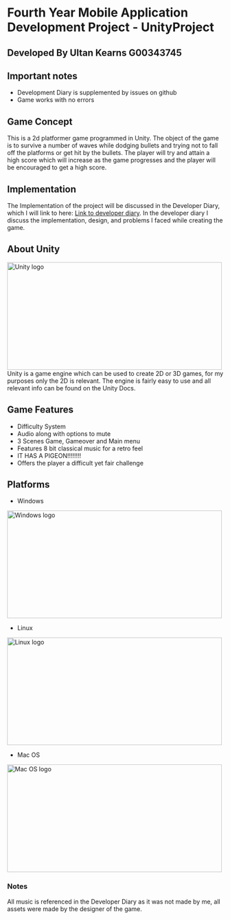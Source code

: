 # Fourth Year Mobile Application Development Project - UnityProject
## Developed By Ultan Kearns G00343745

## Important notes
 + Development Diary is supplemented by issues on github
 + Game works with no errors 

## Game Concept
This is a 2d platformer game programmed in Unity. The object of the game is to survive a number of waves while dodging bullets and trying not to fall off the platforms or get hit by the bullets. The player will try and attain a high score which will increase as the game progresses and the player will be encouraged to get a high score.

## Implementation
The Implementation of the project will be discussed in the Developer Diary, which I will link to here: <a href ="https://github.com/Ultan-Kearns/MAD3UnityProject/tree/master/DeveloperDiary">Link to developer diary</a>.  In the developer diary I discuss the implementation, design, and problems I faced while creating the game. 

## About Unity
<img src="https://external-content.duckduckgo.com/iu/?u=http%3A%2F%2Fimages.techhive.com%2Fimages%2Farticle%2F2015%2F03%2Funity-logo-100571261-large.png&f=1&nofb=1" alt = "Unity logo" width="500px" height ="250px"/>
Unity is a game engine which can be used to create 2D or 3D games, for my purposes only the 2D is relevant.  The engine is fairly easy to use and all relevant info can be found on the Unity Docs.

## Game Features
+ Difficulty System
+ Audio along with options to mute
+ 3 Scenes Game, Gameover and Main menu
+ Features 8 bit classical music for a retro feel
+ IT HAS A PIGEON!!!!!!!!
+ Offers the player a difficult yet fair challenge

## Platforms 

+ Windows
<img src="https://external-content.duckduckgo.com/iu/?u=https%3A%2F%2Ftse3.mm.bing.net%2Fth%3Fid%3DOIP.jyn6lj87cqkTl_dIfXTRRQHaGp%26pid%3DApi&f=1" alt = "Windows logo" width="500px" height ="250px"/>

+ Linux
<img src="https://external-content.duckduckgo.com/iu/?u=https%3A%2F%2Ftse3.mm.bing.net%2Fth%3Fid%3DOIP.hYr3PjRLGAm7nluRO3PCcwHaIL%26pid%3DApi&f=1" alt = "Linux logo" width="500px" height ="250px"/>

+ Mac OS
<img src="https://external-content.duckduckgo.com/iu/?u=https%3A%2F%2Fupload.wikimedia.org%2Fwikipedia%2Fen%2Fthumb%2Fb%2Fb9%2FMacOS_original_logo.svg%2F1200px-MacOS_original_logo.svg.png&f=1&nofb=1" alt = "Mac OS logo" width="500px" height ="250px"/>

### Notes
All music is referenced in the Developer Diary as it was not made by me, all assets were made by the designer of the game.
